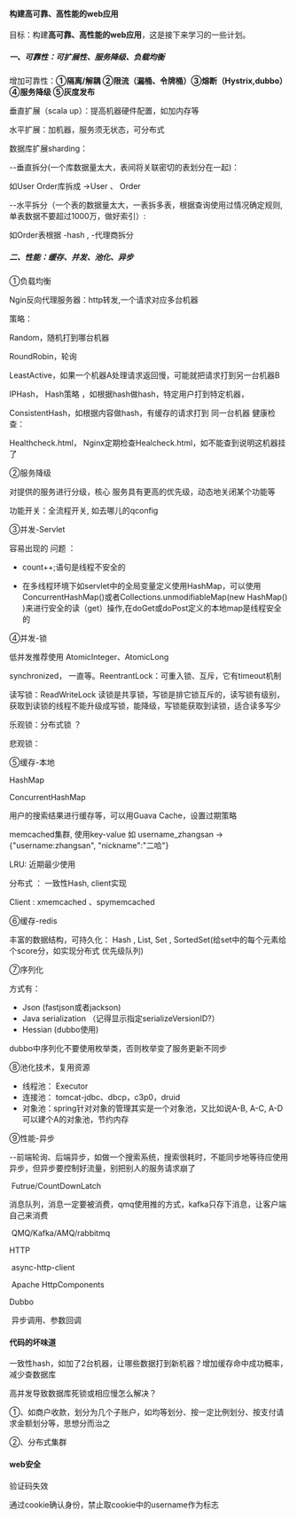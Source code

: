 #### 构建高可靠、高性能的web应用

目标：构建**高可靠、高性能的web应用**，这是接下来学习的一些计划。

##### 一、可靠性：可扩展性、服务降级、负载均衡

增加可靠性：**①隔离/解耦 ②限流（漏桶、令牌桶）③熔断（Hystrix,dubbo） ④服务降级 ⑤灰度发布**

垂直扩展（scala up）：提高机器硬件配置，如加内存等

水平扩展：加机器，服务须无状态，可分布式

数据库扩展sharding：

--垂直拆分(一个库数据量太大，表间将关联密切的表划分在一起)：

如User Order库拆成 ->User 、 Order

--水平拆分（一个表的数据量太大，一表拆多表，根据查询使用过情况确定规则,单表数据不要超过1000万，做好索引）:

如Order表根据 -hash , -代理商拆分

##### 二、性能：缓存、并发、池化、异步

①负载均衡

Ngin反向代理服务器：http转发,一个请求对应多台机器

策略：

Random，随机打到哪台机器

RoundRobin，轮询

LeastActive，如果一个机器A处理请求返回慢，可能就把请求打到另一台机器B

IPHash， Hash策略 ，如根据hash做hash，特定用户打到特定机器，

ConsistentHash，如根据内容做hash，有缓存的请求打到 同一台机器
健康检查：

Healthcheck.html， Nginx定期检查Healcheck.html，如不能查到说明这机器挂了

②服务降级

对提供的服务进行分级，核心 服务具有更高的优先级，动态地关闭某个功能等

功能开关：全流程开关, 如去哪儿的qconfig

③并发-Servlet

容易出现的 问题 ：

* count++;语句是线程不安全的

* 在多线程环境下如servlet中的全局变量定义使用HashMap，可以使用ConcurrentHashMap()或者Collections.unmodifiableMap(new HashMap() )来进行安全的读（get）操作,在doGet或doPost定义的本地map是线程安全的

④并发-锁

低并发推荐使用 AtomicInteger、AtomicLong

synchronized， 一直等。ReentrantLock：可重入锁、互斥，它有timeout机制

读写锁：ReadWriteLock 读锁是共享锁，写锁是排它锁互斥的，读写锁有级别，获取到读锁的线程不能升级成写锁，能降级，写锁能获取到读锁，适合读多写少

乐观锁：分布式锁 ？

悲观锁：

⑤缓存-本地

HashMap

ConcurrentHashMap

用户的搜索结果进行缓存等，可以用Guava Cache，设置过期策略

memcached集群, 使用key-value 如 username_zhangsan  ->  {"username:zhangsan",  "nickname":"二哈"}

LRU: 近期最少使用

分布式 ： 一致性Hash,  client实现

Client :  xmemcached 、spymemcached

⑥缓存-redis

丰富的数据结构，可持久化： Hash , List, Set , SortedSet(给set中的每个元素给个score分，如实现分布式 优先级队列)

⑦序列化

方式有：

* Json (fastjson或者jackson)
* Java serialization  （记得显示指定serializeVersionID?）
* Hessian (dubbo使用)

dubbo中序列化不要使用枚举类，否则枚举变了服务更新不同步

⑧池化技术，复用资源

* 线程池： Executor
* 连接池： tomcat-jdbc、dbcp，c3p0，druid
* 对象池：spring针对对象的管理其实是一个对象池，又比如说A-B, A-C, A-D可以建个A的对象池，节约内存

⑨性能-异步

--前端轮询、后端异步，如做一个搜索系统，搜索很耗时，不能同步地等待应使用异步，但异步要控制好流量，别把别人的服务请求崩了

​      Futrue/CountDownLatch

消息队列，消息一定要被消费，qmq使用推的方式，kafka只存下消息，让客户端自己来消费

​     QMQ/Kafka/AMQ/rabbitmq

HTTP

​     async-http-client

​     Apache HttpComponents

Dubbo

​     异步调用、参数回调



#### 代码的坏味道

一致性hash，如加了2台机器，让哪些数据打到新机器？增加缓存命中成功概率，减少查数据库



高并发导致数据库死锁或相应慢怎么解决？

①、如商户收款，划分为几个子账户，如均等划分、按一定比例划分、按支付请求金额划分等，思想分而治之

②、分布式集群



#### web安全

验证码失效

通过cookie确认身份，禁止取cookie中的username作为标志